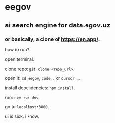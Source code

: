 # eegov

## ai search engine for data.egov.uz

### or basically, a clone of https://en.app/.

how to run?

open terminal.

clone repo: `git clone <repo_url>`.

open it: `cd eegov`, `code .` or `cursor .`.

install dependencies: `npm install`.

run: `npm run dev`.

go to `localhost:3000`.

ui is sick. i know.
